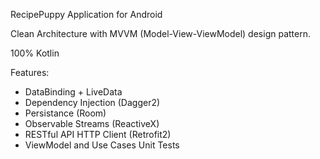 
RecipePuppy Application for Android

Clean Architecture with MVVM (Model-View-ViewModel) design pattern.

100% Kotlin

Features:
  - DataBinding + LiveData
  - Dependency Injection (Dagger2)
  - Persistance (Room)
  - Observable Streams (ReactiveX)
  - RESTful API HTTP Client (Retrofit2)
  - ViewModel and Use Cases Unit Tests
